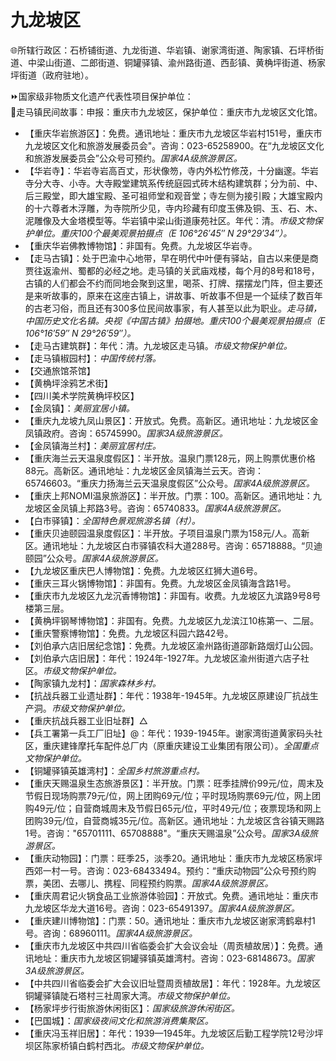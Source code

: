 # 九龙坡区  
🌐所辖行政区：石桥铺街道、九龙街道、华岩镇、谢家湾街道、陶家镇、石坪桥街道、中梁山街道、二郎街道、铜罐驿镇、渝州路街道、西彭镇、黄桷坪街道、杨家坪街道（政府驻地）。  
  
⏩国家级非物质文化遗产代表性项目保护单位：  
🔸走马镇民间故事：申报：重庆市九龙坡区，保护单位：重庆市九龙坡区文化馆。  
  
* 【重庆华岩旅游区】：免费。通讯地址：重庆市九龙坡区华岩村151号，重庆市九龙坡区文化和旅游发展委员会"。咨询：023-65258900。在“九龙坡区文化和旅游发展委员会”公众号可预约。*国家4A级旅游景区。*  
* 【华岩寺】：华岩寺岩高百丈，形状像笏，寺内外松竹修茂，十分幽邃。华岩寺分大寺、小寺。大寺殿堂建筑系传统庭园式砖木结构建筑群；分为前、中、后三殿堂，即大雄宝殿、圣可祖师堂和观音堂；寺左侧为接引殿；大雄宝殿内的十六尊者木浮雕，为寺院所少见，寺内珍藏有印度玉佛及铜、玉、石、木、泥雕像及大金塔模型等。华岩镇中梁山街道康苑社区。年代：清。*市级文物保护单位。重庆100个最美观景拍摄点（E 106°26′45″ N 29°29′34″）。*
* 【重庆华岩佛教博物馆】：非国有。免费。九龙坡区华岩寺。
* 【走马古镇】：处于巴渝中心地带，早在明代中叶便有驿站，自古以来便是商贾往返渝州、蜀都的必经之地。走马镇的关武庙戏楼，每个月的8号和18号，古镇的人们都会不约而同地会聚到这里，喝茶、打牌、摆摆龙门阵，但主要还是来听故事的，原来在这座古镇上，讲故事、听故事不但是一个延续了数百年的古老习俗，而且还有300多位民间故事家，有人甚至以此为职业。*走马镇，中国历史文化名镇。央视《中国古镇》拍摄地。重庆100个最美观景拍摄点（E 106°16′59″ N 29°26′59″）。*
* 【走马古建筑群】：年代：清。九龙坡区走马镇。*市级文物保护单位。*    
* 【走马镇椒园村】：*中国传统村落。*
* 【交通旅馆茶馆】
* 【黄桷坪涂鸦艺术街】
* 【四川美术学院黄桷坪校区】
* 【金凤镇】：*美丽宜居小镇。*
* 【重庆九龙坡九凤山景区】：开放式。免费。高新区。通讯地址：九龙坡区金凤镇政府。咨询：65745990。*国家3A级旅游景区。*  
* 【金凤镇海兰村】：*美丽宜居村庄。*
* 【重庆海兰云天温泉度假区】：半开放。温泉门票128元，网上购票优惠价格88元。高新区。通讯地址：九龙坡区金凤镇海兰云天。咨询：65746603。“重庆力扬海兰云天温泉度假区”公众号。*国家4A级旅游景区。*  
* 【重庆上邦NOMI温泉旅游区】：半开放。门票：100。高新区。通讯地址：九龙坡区金凤镇上邦路3号。咨询：65740833。*国家4A级旅游景区。*  
* 【白市驿镇】：*全国特色景观旅游名镇（村）。*
* 【重庆贝迪颐园温泉度假区】：半开放。子项目温泉门票为158元/人。高新区。通讯地址：九龙坡区白市驿镇农科大道288号。咨询：65718888。“贝迪颐园”公众号。*国家4A级旅游景区。*  
* 【九龙坡区重庆巴人博物馆】：免费。九龙坡区红狮大道6号。
* 【重庆三耳火锅博物馆】：非国有。免费。九龙坡区金凤镇海含路1号。
* 【重庆市九龙坡区九龙沉香博物馆】：非国有。收费。九龙坡区九滨路9号8号楼第三层。
* 【黄桷坪钢琴博物馆】：非国有。免费。九龙坡区九龙滨江10栋第一、二层。
* 【重庆警察博物馆】：免费。九龙坡区科园六路42号。
* 【刘伯承六店旧居纪念馆】：免费。九龙坡区渝州路街道邵新路烟灯山公园。
* 【刘伯承六店旧居】：年代：1924年-1927年。九龙坡区渝州街道六店子社区。*市级文物保护单位。*    
* 【陶家镇九龙村】：*国家森林乡村。*
* 【抗战兵器工业遗址群】：年代：1938年-1945年。九龙坡区原建设厂抗战生产洞。*市级文物保护单位。*    
* 【重庆抗战兵器工业旧址群】△
* 【兵工署第一兵工厂旧址】@：年代：1939-1945年。谢家湾街道黄家码头社区，重庆建锋摩托车配件总厂内（原重庆建设工业集团有限公司）。*全国重点文物保护单位。*
* 【铜罐驿镇英雄湾村】：*全国乡村旅游重点村。*  
* 【重庆天赐温泉生态旅游景区】：半开放。门票：旺季挂牌价99元/位，周末及节假日现场购票79元/位，网上团购69元/位；平时现场购票69元/位，网上团购49元/位；自营商城周末及节假日65元/位，平时49元/位；夜票现场和网上团购39元/位，自营商城35元/位。高新区。通讯地址：九龙坡区含谷镇天赐路1号。咨询："65701111、65708888"。“重庆天赐温泉”公众号。*国家3A级旅游景区。*  
* 【重庆动物园】：门票：旺季25，淡季20。通讯地址：重庆市九龙坡区杨家坪西郊一村一号。咨询：023-68433494。预约：“重庆动物园”公众号预约购票，美团、去哪儿、携程、同程预约购票。*国家4A级旅游景区。*  
* 【重庆周君记火锅食品工业旅游体验园】：开放式。免费。通讯地址：重庆市九龙坡区华龙大道16号。咨询：023-65491397。*国家4A级旅游景区。*  
* 【重庆建川博物馆】：门票：50。通讯地址：重庆市九龙坡区谢家湾鹤皋村1号。咨询：68960111。*国家4A级旅游景区。*  
* 【重庆市九龙坡区中共四川省临委会扩大会议会址（周贡植故居）】：免费。通讯地址：重庆市九龙坡区铜罐驿镇英雄湾村。咨询：023-68148673。*国家3A级旅游景区。*  
* 【中共四川省临委会扩大会议旧址暨周贡植故居】：年代：1928年。九龙坡区铜罐驿镇陡石塔村三社周家大湾。*市级文物保护单位。*    
* 【杨家坪步行街旅游休闲街区】：*国家级旅游休闲街区。*  
* 【巴国城】：*国家级夜间文化和旅游消费集聚区。*  
* 【重庆冯玉祥旧居】：年代：1939—1945年。九龙坡区后勤工程学院12号沙坪坝区陈家桥镇白鹤村西北。*市级文物保护单位。*  